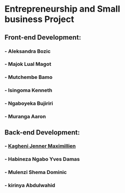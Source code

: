 # Entrepreneurship and Small business Project

## Front-end Development:
### - Aleksandra Bozic
### - Majok Lual Magot
### - Mutchembe Bamo
### - Isingoma Kenneth
### - Ngaboyeka Bujiriri
### - Muranga Aaron

## Back-end Development:
### - <a href="https://github.com/jennermaxim" tagert="_blank">Kagheni Jenner Maximillien</a>
### - Habineza Ngabo Yves Damas
### - Mulenzi Shema Dominic
### - kirinya Abdulwahid

